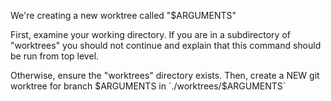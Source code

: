 We're creating a new worktree called "$ARGUMENTS"

First, examine your working directory.  If you are in a subdirectory of "worktrees" you should not continue and explain that this command should be run from top level.

Otherwise, ensure the "worktrees" directory exists.  Then, create a NEW git worktree for branch $ARGUMENTS in `./worktrees/$ARGUMENTS`
